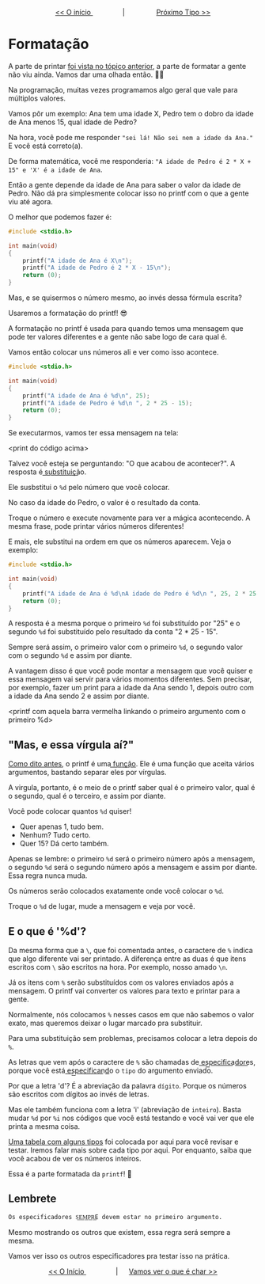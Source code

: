 <p align="center"> <a href="printf_1.md"> << O início </a> &#8195;&#8195;&#8195;&#8195; | &#8195;&#8195;&#8195;&#8195; <a href="printf_3.md"> Próximo Tipo >> </a> </p>

# Formatação

A parte de printar [foi vista no tópico anterior](printf_1_copy.md), a parte de formatar a gente não viu ainda. Vamos dar uma olhada então. 🐱‍💻

Na programação, muitas vezes programamos algo geral que vale para múltiplos valores.

Vamos pôr um exemplo: Ana tem uma idade X, Pedro tem o dobro da idade de Ana menos 15, qual idade de Pedro?

Na hora, você pode me responder ``"sei lá! Não sei nem a idade da Ana."`` E você está correto(a).

De forma matemática, você me responderia: ``"A idade de Pedro é 2 * X + 15" e 'X' é a idade de Ana``. 

Então a gente depende da idade de Ana para saber o valor da idade de Pedro. Não dá pra simplesmente colocar isso no printf com o que a gente viu até agora.

O melhor que podemos fazer é: 

```c
#include <stdio.h>

int	main(void)
{
	printf("A idade de Ana é X\n");
	printf("A idade de Pedro é 2 * X - 15\n");
	return (0);
}
```

Mas, e se quisermos o número mesmo, ao invés dessa fórmula escrita?

Usaremos a formatação do printf! :sunglasses:

A formatação no printf é usada para quando temos uma mensagem que pode ter valores diferentes e a gente não sabe logo de cara qual é.

Vamos então colocar uns números ali e ver como isso acontece.

```c
#include <stdio.h>

int	main(void)
{
	printf("A idade de Ana é %d\n", 25);
	printf("A idade de Pedro é %d\n ", 2 * 25 - 15);
	return (0);
}
```

Se executarmos, vamos ter essa mensagem na tela:

<print do código acima>

Talvez você esteja se perguntando: "O que acabou de acontecer?". A resposta é s͟u͟b͟s͟t͟i͟t͟u͟i͟ç͟ã͟o.

Ele susbstitui o ``%d`` pelo número que você colocar. 

No caso da idade do Pedro, o valor é o resultado da conta.

Troque o número e execute novamente para ver a mágica acontecendo. A mesma frase, pode printar vários números diferentes!

E mais, ele substitui na ordem em que os números aparecem. Veja o exemplo:

```c
#include <stdio.h>

int	main(void)
{
	printf("A idade de Ana é %d\nA idade de Pedro é %d\n ", 25, 2 * 25 - 15);
	return (0);
}
```

A resposta é a mesma porque o primeiro ``%d`` foi substituído por "25" e o segundo ``%d`` foi substituído pelo resultado da conta "2 * 25 - 15".

Sempre será assim, o primeiro valor com o primeiro ``%d``, o segundo valor com o segundo ``%d`` e assim por diante.

A vantagem disso é que você pode montar a mensagem que você quiser e essa mensagem vai servir para vários momentos diferentes. Sem precisar, por exemplo, fazer um print para a idade da Ana sendo 1, depois outro com a idade da Ana sendo 2 e assim por diante.

<printf com aquela barra vermelha linkando o primeiro argumento com o primeiro %d>

## "Mas, e essa vírgula aí?"

[Como dito antes](printf_1_copy.md), o printf é uma [f͟u͟n͟ç͟ã͟o](../6_funcao/funcao_1.md). Ele é uma função que aceita vários argumentos, bastando separar eles por vírgulas.

A virgula, portanto, é o meio de o printf saber qual é o primeiro valor, qual é o segundo, qual é o terceiro, e assim por diante.

Você pode colocar quantos ``%d`` quiser!
- Quer apenas 1, tudo bem.
- Nenhum? Tudo certo.
- Quer 15? Dá certo também.

Apenas se lembre: o primeiro ``%d`` será o primeiro número após a mensagem, o segundo ``%d`` será o segundo número após a mensagem e assim por diante. Essa regra nunca muda.

Os números serão colocados exatamente onde você colocar o ``%d``.

Troque o ``%d`` de lugar, mude a mensagem e veja por você.

## E o que é '%d'?

Da mesma forma que a ``\``, que foi comentada antes, o caractere de ``%`` indica que algo diferente vai ser printado. A diferença entre as duas é que itens escritos com ``\`` são escritos na hora. Por exemplo, nosso amado ``\n``.

Já os itens com ``%`` serão substituídos com os valores enviados após a mensagem. O printf vai converter os valores para texto e printar para a gente.

Normalmente, nós colocamos ``%`` nesses casos em que não sabemos o valor exato, mas queremos deixar o lugar marcado pra substituir.

Para uma substituição sem problemas, precisamos colocar a letra depois do ``%``.

As letras que vem após o caractere de ``%`` são chamadas de e͟s͟p͟e͟c͟i͟f͟i͟c͟a͟d͟o͟r͟e͟s, porque você está e͟s͟p͟e͟c͟i͟f͟i͟c͟a͟n͟d͟o o ``tipo`` do argumento enviado.

Por que a letra 'd'? É a abreviação da palavra ``dígito``. Porque os números são escritos com dígitos ao invés de letras.

Mas ele também funciona com a letra 'i' (abreviação de ``inteiro``). Basta mudar ``%d`` por ``%i`` nos códigos que você está testando e você vai ver que ele printa a mesma coisa.

[Uma tabela com alguns tipos](tipos_de_especificadores.md) foi colocada por aqui para você revisar e testar. Iremos falar mais sobre cada tipo por aqui. Por enquanto, saiba que você acabou de ver os números inteiros.

Essa é a parte formatada da ``printf``! :partying_face:

## Lembrete
``Os especificadores S͟E͟M͟P͟R͟E devem estar no primeiro argumento.``

Mesmo mostrando os outros que existem, essa regra será sempre a mesma.

Vamos ver isso os outros especificadores pra testar isso na prática.

<p align="center"> <a href="printf_1.md"> << O Início </a> &#8195;&#8195;&#8195;&#8195; | &#8195; <a href="printf_3.md"> Vamos ver o que é char >> </a> </p>
